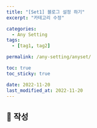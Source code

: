 ```yaml
---
title: "[Set1] 블로그 설정 하기"
excerpt: "카테고리 수정"

categories:
  - Any Setting
tags:
  - [tag1, tag2]

permalink: /any-setting/anyset/

toc: true
toc_sticky: true

date: 2022-11-20
last_modified_at: 2022-11-20
---
```


## 🦥 작성


